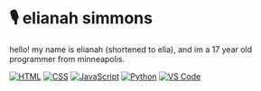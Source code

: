 # 🎙️ elianah simmons

hello! my name is elianah (shortened to elia), and im a 17 year old programmer from minneapolis.

[![HTML](https://img.shields.io/badge/HTML-E34F26?style=for-the-badge&logo=html5&logoColor=%23FFFFFF&logoSize=3)](https://developer.mozilla.org/en-US/docs/Web/HTML)
[![CSS](https://img.shields.io/badge/CSS-663399?style=for-the-badge&logo=css)](https://developer.mozilla.org/en-US/docs/Web/CSS)
[![JavaScript](https://img.shields.io/badge/JavaScript-f7d51e?style=for-the-badge&logo=javascript&logoColor=%23000000)](https://developer.mozilla.org/en-US/docs/Web/JavaScript) 
[![Python](https://img.shields.io/badge/Python-3776AB?style=for-the-badge&logo=python&logoColor=%23fff)](https://www.python.org/)
[![VS Code](https://img.shields.io/badge/Visual_Studio_Code-0078d7?style=for-the-badge)](https://code.visualstudio.com/)
